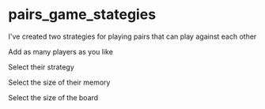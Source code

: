 # pairs_game_stategies
I've created two strategies for playing pairs that can play against each other 

Add as many players as you like

Select their strategy

Select the size of their memory

Select the size of the board
